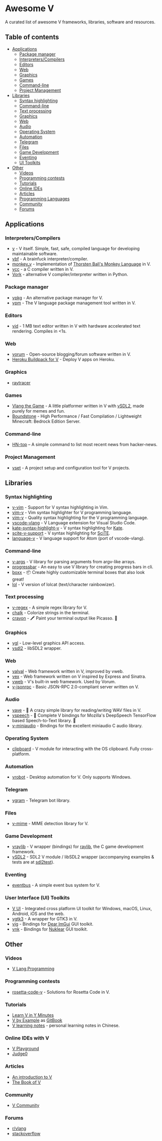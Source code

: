 # Awesome V

A curated list of awesome V frameworks, libraries, software and resources.

## Table of contents
* [Applications](#applications)
  * [Package manager](#package-manager)
  * [Interpreters/Compilers](#interpreters-compilers)
  * [Editors](#editors)
  * [Web](#web)
  * [Graphics](#graphics)
  * [Games](#games)
  * [Command-line](#command-line)
  * [Project Management](#project-management)
* [Libraries](#libraries)
  * [Syntax highlighting](#syntax-highlighting)
  * [Command-line](#command-line)
  * [Text processing](#text-processing)
  * [Graphics](#graphics-1)
  * [Web](#web-1)
  * [Audio](#audio)
  * [Operating System](#operating-system)
  * [Automation](#automation)
  * [Telegram](#telegram)
  * [Files](#files)
  * [Game Development](#game-development)
  * [Eventing](#eventing)
  * [UI Toolkits](#user-interface-ui-toolkits)
* [Other](#other)
  * [Videos](#videos)
  * [Programming contests](#programming-contests)
  * [Tutorials](#tutorials)
  * [Online IDEs](#online-ides-with-v)
  * [Articles](#articles)
  * [Programming Languages](#programming-languages)
  * [Community](#community)
  * [Forums](#forums)

## Applications

### Interpreters/Compilers
* [v](https://github.com/vlang/v) - V itself. Simple, fast, safe, compiled language for developing maintainable software.
* [vbf](https://github.com/vpervenditti/vbf) - A brainfuck interpreter/compiler.
* [monkey_v](https://github.com/Delta456/monkey_v) - Implementation of [Thorsten Ball's Monkey Language](https://interpreterbook.com/) in V.
* [vcc](https://github.com/lemoncmd/vcc) - a C compiler written in V.
* [Vork](https://github.com/Itay2805/Vork) - alternative V compiler/interpreter written in Python.

### Package manager
* [vpkg](https://github.com/vpkg-project/vpkg) - An alternative package manager for V.
* [vpm](https://github.com/yue-best-practices/vpm) - The V language package management tool written in V.

### Editors
* [vid](https://github.com/vlang/vid) - 1 MB text editor written in V with hardware accelerated text rendering. Compiles in <1s.

### Web
* [vorum](https://github.com/vlang/vorum) - Open-source blogging/forum software written in V.
* [Heroku Buildpack for V](https://github.com/louis77/heroku-buildpack-v) - Deploy V apps on Heroku.

### Graphics
* [raytracer](https://github.com/ali-raheem/vraytracer)

### Games
* [Vlang the Game](https://github.com/gabixdev/vlang-the-game) - A little platformer written in V with [vSDL2](https://github.com/nsauzede/vsdl2), made purely for memes and fun.
* [Boundstone](https://github.com/organization/boundstone) - High Performance / Fast Compilation / Lightweight Minecraft: Bedrock Edition Server.

### Command-line
* [HN-top](https://github.com/BafS/hn-top) – A simple command to list most recent news from hacker-news.

### Project Management
* [vset](https://github.com/mulh8377/vset) - A project setup and configuration tool for V projects.

## Libraries

### Syntax highlighting
* [v-vim](https://github.com/ollykel/v-vim) - Support for V syntax highlighting in Vim.
* [vim-v](https://github.com/lcolaholicl/vim-v) - Vim syntax highlighter for V programming language.
* [vim-v](https://github.com/cheap-glitch/vim-v) - Quality syntax highlighting for the V programming language.
* [vscode-vlang](https://github.com/0x9ef/vscode-vlang) - V Language extension for Visual Studio Code.
* [kate-syntax-highlight-v](https://github.com/Larpon/kate-syntax-highlight-v) - V syntax highlighting for [Kate](https://kate-editor.org/).
* [scite-v-support](https://github.com/sunnylcw/scite-v-support) - V syntax highlighting for [SciTE](https://www.scintilla.org/SciTE.html).
* [language-v](https://github.com/Cutlery-Drawer/language-v) - V language support for Atom (port of vscode-vlang).

### Command-line
* [v-args](https://github.com/nedpals/v-args) - V library for parsing arguments from argv-like arrays.
* [progressbar](https://github.com/Waqar144/progressbar) - An easy to use V library for creating progress bars in cli.
* [boxx](https://github.com/thecodrr/boxx) - 📦 Create highly customizable terminal boxes that also look great!
* [lol](https://github.com/zmeriksen/lol) - V version of lolcat (text/character rainbowizer).

### Text processing
* [v-regex](https://github.com/spytheman/v-regex) - A simple regex library for V.
* [chalk](https://github.com/etienne-napoleone/chalk) - Colorize strings in the terminal.
* [crayon](https://github.com/thecodrr/crayon) - 🖍️ Paint your terminal output like Picasso. 🎨

### Graphics
* [vgl](https://github.com/justicesuh/vgl) - Low-level graphics API access.
* [vsdl2](https://github.com/nsauzede/vsdl2) - libSDL2 wrapper.

### Web
* [valval](https://github.com/taojy123/valval) - Web framework written in V, improved by vweb.
* [vex](https://github.com/nedpals/vex) - Web framework written on V inspired by Express and Sinatra.
* [vweb](https://github.com/vlang/v/tree/master/vlib/vweb) - V's built-in web framework. Used by Vorum.
* [v-jsonrpc](https://github.com/nedpals/v-jsonrpc) - Basic JSON-RPC 2.0-compliant server written on V.

### Audio
* [vave](https://github.com/thecodrr/vave) - 🌊 A crazy simple library for reading/writing WAV files in V.
* [vspeech](https://github.com/thecodrr/vspeech) - 📢 Complete V bindings for Mozilla's DeepSpeech TensorFlow based Speech-to-Text library. 📜
* [v-miniaudio](https://github.com/Larpon/v-miniaudio) - Bindings for the excellent miniaudio C audio library.

### Operating System
* [clipboard](https://github.com/vlang/v/tree/master/vlib/clipboard) - V module for interacting with the OS clipboard. Fully cross-platform.

### Automation
* [vrobot](https://github.com/eioo/vrobot) - Desktop automation for V. Only supports Windows.

### Telegram
* [vgram](https://github.com/vpervenditti/vgram) - Telegram bot library.

### Files
* [v-mime](https://github.com/nedpals/v-mime) - MIME detection library for V.

### Game Development
* [vraylib](https://github.com/MajorHard/vraylib) - V wrapper (bindings) for [raylib](https://www.raylib.com), the C game development framework.
* [vSDL2](https://github.com/nsauzede/vsdl2) - SDL2 V module / libSDL2 wrapper (accompanying examples & tests are at [sdl2test](https://github.com/nsauzede/sdl2test)).

### Eventing
* [eventbus](https://github.com/vlang/v/tree/master/vlib/eventbus) - A simple event bus system for V.

### User Interface (UI) Toolkits
* [V UI](https://github.com/vlang/v/tree/master/vlib/ui) - Integrated cross platform UI toolkit for Windows, macOS, Linux, Android, iOS and the web.
* [vgtk3](https://github.com/zenith391/vgtk3) - A wrapper for GTK3 in V.
* [vig](https://github.com/nsauzede/vig) - Bindings for [Dear ImGui](https://github.com/ocornut/imgui) GUI toolkit.
* [vnk](https://github.com/nsauzede/vnk) - Bindings for [Nuklear](https://github.com/vurtun/nuklear) GUI toolkit.

## Other

### Videos
* [V Lang Programming](https://www.youtube.com/watch?v=BVCuZ7z7GMY&list=PLEPMhdsq-gNpFr40A-ZnX-Hu9l-Sp5Oc_)

### Programming contests
* [rosetta-code-v](https://github.com/RustemB/rosetta-code-v) - Solutions for Rosetta Code in V.

### Tutorials
* [Learn V in Y Minutes](https://github.com/v-community/learn_v_in_y_minutes)
* [V by Example](https://github.com/v-community/v_by_example) as [GitBook](https://v-community.gitbook.io/v-by-example/)
* [V learning notes](https://github.com/lydiandy/vlang_note) - personal learning notes in Chinese.


### Online IDEs with V
* [V Playground](https://vlang.io/play)
* [Judge0](https://ide.judge0.com/)

### Articles
* [An introduction to V](https://simonknott.de/articles/VLang.html)
* [The Book of V](https://github.com/KeyWeeUsr/the-book-of-v/)

### Community
* [V Community](https://github.com/v-community)

### Forums
* [r/vlang](https://www.reddit.com/r/vlang)
* [stackoverflow](https://stackoverflow.com/questions/tagged/vlang)
